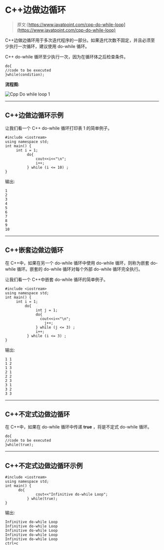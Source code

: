# C++边做边循环

> 原文:[https://www.javatpoint.com/cpp-do-while-loop](https://www.javatpoint.com/cpp-do-while-loop)

C++边做边循环用于多次迭代程序的一部分。如果迭代次数不固定，并且必须至少执行一次循环，建议使用 do-while 循环。

C++ do-while 循环至少执行一次，因为在循环体之后检查条件。

```
do{  
//code to be executed  
}while(condition);

```

**流程图:**

![Cpp Do while loop 1](../Images/463eb2b6c30ab3a2491f0be721ddbf2d.png)

* * *

## C++边做边循环示例

让我们看一个 C++ do-while 循环打印表 1 的简单例子。

```
#include <iostream>
using namespace std;
int main() {
     int i = 1;  
          do{  
              cout<<i<<"\n";  
              i++;  
          } while (i <= 10) ;  
}

```

输出:

```
1
2
3
4
5
6
7
8
9
10

```

* * *

## C++嵌套边做边循环

在 C++中，如果在另一个 do-while 循环中使用 do-while 循环，则称为嵌套 do-while 循环。嵌套的 do-while 循环对每个外部 do-while 循环完全执行。

让我们看一个 C++中嵌套 do-while 循环的简单例子。

```
#include <iostream>
using namespace std;
int main() {
     int i = 1;  
         do{  
              int j = 1;        
              do{  
                cout<<i<<"\n";      
                  j++;  
              } while (j <= 3) ;  
              i++;  
          } while (i <= 3) ;   
}

```

输出:

```
1 1
1 2
1 3
2 1
2 2 
2 3
3 1
3 2
3 3

```

* * *

## C++不定式边做边循环

在 C++中，如果在 do-while 循环中传递 **true** ，将是不定式 do-while 循环。

```
do{  
//code to be executed  
}while(true);

```

* * *

## C++不定式边做边循环示例

```
#include <iostream>
using namespace std;
int main() {
      do{  
              cout<<"Infinitive do-while Loop";  
          } while(true);   
}

```

输出:

```
Infinitive do-while Loop 
Infinitive do-while Loop
Infinitive do-while Loop
Infinitive do-while Loop
Infinitive do-while Loop
ctrl+c

```